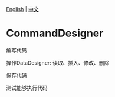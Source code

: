 [English](README.md) | [中文](README_zh_CN.md)

# CommandDesigner



编写代码

操作DataDesigner: 读取、插入、修改、删除

保存代码

测试能够执行代码



